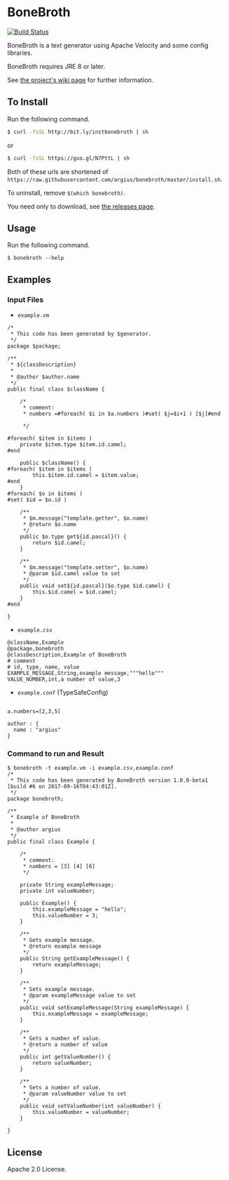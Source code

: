 BoneBroth
=========
[![Build Status](https://travis-ci.org/argius/bonebroth.png)](https://travis-ci.org/argius/bonebroth)

BoneBroth is a text generator using Apache Velocity and some config libraries.

BoneBroth requires JRE 8 or later.

See [the project's wiki page](https://github.com/argius/bonebroth/wiki) for further information.



To Install
----------

Run the following command.

```sh
$ curl -fsSL http://bit.ly/instbonebroth | sh
```

or

```sh
$ curl -fsSL https://goo.gl/N7PttL | sh
```

Both of these urls are shortened of `https://raw.githubusercontent.com/argius/bonebroth/master/install.sh`.

To uninstall, remove `$(which bonebroth)`.


You need only to download, see [the releases page](https://github.com/argius/bonebroth/releases).



Usage
-----

Run the following command.

```
$ bonebroth --help
```



Examples
--------

### Input Files

 * `example.vm`

```
/*
 * This code has been generated by $generator.
 */
package $package;

/**
 * ${classDescription}
 *
 * @author $author.name
 */
public final class $className {

    /*
     * comment:
     * numbers =#foreach( $i in $a.numbers )#set( $j=$i+1 ) [$j]#end

     */

#foreach( $item in $items )
    private $item.type $item.id.camel;
#end

    public $className() {
#foreach( $item in $items )
        this.$item.id.camel = $item.value;
#end
    }
#foreach( $o in $items )
#set( $id = $o.id )

    /**
     * $m.message("template.getter", $o.name)
     * @return $o.name
     */
    public $o.type get${id.pascal}() {
        return $id.camel;
    }

    /**
     * $m.message("template.setter", $o.name)
     * @param $id.camel value to set
     */
    public void set${id.pascal}($o.type $id.camel) {
        this.$id.camel = $id.camel;
    }
#end

}
```

 * `example.csv`

```
@className,Example
@package,bonebroth
@classDescription,Example of BoneBroth
# comment
# id, type, name, value
EXAMPLE_MESSAGE,String,example message,"""hello"""
VALUE_NUMBER,int,a number of value,3
```


 * `example.conf` (TypeSafeConfig)

```

a.numbers=[2,3,5]

author : {
  name : "argius"
}
```

### Command to run and Result

```
$ bonebroth -t example.vm -i example.csv,example.conf
/*
 * This code has been generated by BoneBroth version 1.0.0-beta1 [build #6 on 2017-09-16T04:43:01Z].
 */
package bonebroth;

/**
 * Example of BoneBroth
 *
 * @author argius
 */
public final class Example {

    /*
     * comment:
     * numbers = [3] [4] [6]
     */

    private String exampleMessage;
    private int valueNumber;

    public Example() {
        this.exampleMessage = "hello";
        this.valueNumber = 3;
    }

    /**
     * Gets example message.
     * @return example message
     */
    public String getExampleMessage() {
        return exampleMessage;
    }

    /**
     * Sets example message.
     * @param exampleMessage value to set
     */
    public void setExampleMessage(String exampleMessage) {
        this.exampleMessage = exampleMessage;
    }

    /**
     * Gets a number of value.
     * @return a number of value
     */
    public int getValueNumber() {
        return valueNumber;
    }

    /**
     * Sets a number of value.
     * @param valueNumber value to set
     */
    public void setValueNumber(int valueNumber) {
        this.valueNumber = valueNumber;
    }

}
```


License
-------

Apache 2.0 License.
